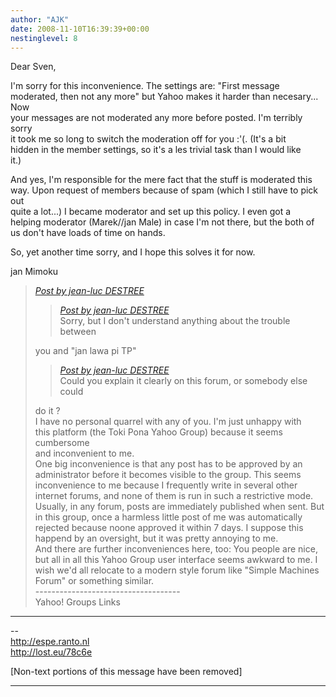```yaml
---
author: "AJK"
date: 2008-11-10T16:39:39+00:00
nestinglevel: 8
---
```

Dear Sven,  
  
I'm sorry for this inconvenience. The settings are: "First message  
moderated, then not any more" but Yahoo makes it harder than necesary... Now  
your messages are not moderated any more before posted. I'm terribly sorry  
it took me so long to switch the moderation off for you :'(. (It's a bit  
hidden in the member settings, so it's a les trivial task than I would like  
it.)  
  
And yes, I'm responsible for the mere fact that the stuff is moderated this  
way. Upon request of members because of spam (which I still have to pick out  
quite a lot...) I became moderator and set up this policy. I even got a  
helping moderator (Marek//jan Male) in case I'm not there, but the both of  
us don't have loads of time on hands.  
  
So, yet another time sorry, and I hope this solves it for now.  
  
jan Mimoku  

> [_Post by jean-luc DESTREE_](/sHyrfkbs/tan-tenpo-suno-pi-jan-lawa-sewi-pini#post12)  
> 
> > [_Post by jean-luc DESTREE_](/sHyrfkbs/tan-tenpo-suno-pi-jan-lawa-sewi-pini#post12)  
> > Sorry, but I don't understand anything about the trouble between  
> > 
> 
> you and "jan lawa pi TP"  
> 
> > [_Post by jean-luc DESTREE_](/sHyrfkbs/tan-tenpo-suno-pi-jan-lawa-sewi-pini#post12)  
> > Could you explain it clearly on this forum, or somebody else could  
> > 
> 
> do it ?  
> I have no personal quarrel with any of you. I'm just unhappy with  
> this platform (the Toki Pona Yahoo Group) because it seems cumbersome  
> and inconvenient to me.  
> One big inconvenience is that any post has to be approved by an  
> administrator before it becomes visible to the group. This seems  
> inconvenience to me because I frequently write in several other  
> internet forums, and none of them is run in such a restrictive mode.  
> Usually, in any forum, posts are immediately published when sent. But  
> in this group, once a harmless little post of me was automatically  
> rejected because noone approved it within 7 days. I suppose this  
> happend by an oversight, but it was pretty annoying to me.  
> And there are further inconveniences here, too: You people are nice,  
> but all in all this Yahoo Group user interface seems awkward to me. I  
> wish we'd all relocate to a modern style forum like "Simple Machines  
> Forum" or something similar.  
> \------------------------------------  
> Yahoo! Groups Links  
> 

***

\--  
http://espe.ranto.nl  
http://lost.eu/78c6e  
  
  
\[Non-text portions of this message have been removed\]  


***